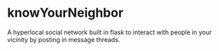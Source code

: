 # knowYourNeighbor

A hyperlocal social network built in flask to interact with people in your vicinity by posting in message threads. 
